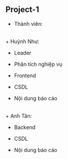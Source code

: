## Project-1
- Thành viên:

</br> + Huỳnh Như:
- Leader
  
- Phân tích nghiệp vụ
  
- Frontend
  
- CSDL
  
- Nội dung báo cáo
  
</br> + Anh Tân:
- Backend
          
- CSDL
          
- Nội dung báo cáo
